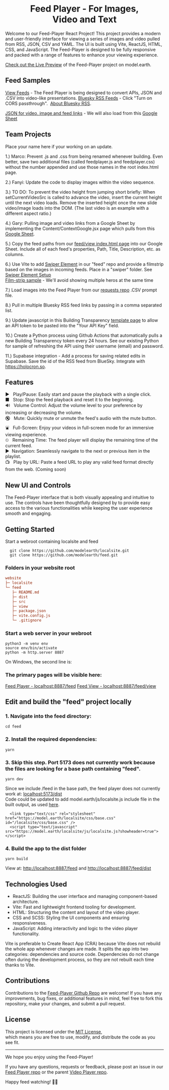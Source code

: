 <h1 align='center'>Feed Player - For Images, Video&nbsp;and&nbsp;Text</h1>

<!-- Image and link icon to https://video-player-sahilatahar.netlify.app

[![video-player](https://github.com/sahilatahar/Video-Player/assets/100127570/8315e5d3-9b16-4b37-a50c-141a96f2e72e)](https://video-player-sahilatahar.netlify.app/)
-->

Welcome to our Feed-Player React Project! This project provides a modern and user-friendly interface for viewing a series of images and video pulled from RSS, JSON, CSV and YAML. The UI is built using Vite, ReactJS, HTML, CSS, and JavaScript. The Feed-Player is designed to be fully responsive and packed with a range of features to enhance your viewing experience.

<!-- https://video-player-sahilatahar.netlify.app -->
[Check out the Live Preview](https://model.earth/feed/dist/) of the Feed-Player project on model.earth.

## Feed Samples

[View Feeds](view) - The Feed Player is being designed to convert APIs, JSON and .CSV into video-like presentations.
[Bluesky RSS Feeds](view/#feed=bsky) - Click "Turn on CORS passthrough". &nbsp;[About Bluesky RSS](https://bsky.app/profile/todex.bsky.social/post/3kj2xcufu5q2q).

[JSON for video, image and feed links](src/Data/data.js) - We will also load from this [Google Sheet](https://docs.google.com/spreadsheets/d/1jQTlXWom-pXvyP9zuTcbdluyvpb43hu2h7anxhF5qlQ/edit?usp=sharing)

## Team Projects

Place your name here if your working on an update.

1.) Marco: Prevent .js and .css from being renamed whenever building. Even better, save two additional files (called feedplayer.js and feedplayer.css) without the number appended and use those names in the root index.html page.

2.) Fanyi: Update the code to display images within the video sequence.

3.) TO DO: To prevent the video height from jumping short briefly: When setCurrentVideoSrc is called to advance the video, insert the current height until the next video loads. Remove the inserted height once the new slide video/image loads into the DOM. (The last video is an example with a different aspect ratio.)

4.) Gary: Pulling image and video links from a Google Sheet by implementing the Content/ContextGoogle.jsx page which pulls from this [Google Sheet](https://docs.google.com/spreadsheets/d/1jQTlXWom-pXvyP9zuTcbdluyvpb43hu2h7anxhF5qlQ/edit?usp=sharing).

5.) Copy the feed paths from our [feed/view index.html page](view) into our Google Sheet. Include all of each feed's properties, Path, Title, Description, etc. as columns.

6.) Use Vite to add [Swiper Element](https://swiperjs.com/element) in our "feed" repo and provide a filmstrip based on the images in incoming feeds. Place in a "swiper" folder. See [Swiper Element Setup](https://www.freecodecamp.org/news/how-to-set-up-swiper-element-in-a-react-application/)  
[Film-strip sample](https://www.sliderrevolution.com/templates/wordpress-media-gallery) - We'll avoid showing multiple heros at the same time  

7.) Load images into the Feed Player from our [requests repo](/requests) .CSV prompt file.

8.) Pull in multiple Bluesky RSS feed links by passing in a comma separated list.

9.) Update javascript in this Building Transparency [template page](/io/template/feed) to allow an API token to be pasted into the "Your API Key" field.

10.) Create a Python process using Github Actions that automatically pulls a new Building Transparency token every 24 hours. See our existing Python for sample of refreshing the API using their username (email) and password.

11.) Supabase integration - Add a process for saving related edits in Supabase. Save the id of the RSS feed from BlueSky. Integrate with https://holocron.so.




## Features

&#9658; &nbsp; Play/Pause: Easily start and pause the playback with a single click.  
&#9632; &nbsp; Stop: Stop the feed playback and reset it to the beginning.  
🔊 &nbsp; Volume Control: Adjust the volume level to your preference by increasing or decreasing the volume.  
🔇 &nbsp; Mute: Quickly mute or unmute the feed's audio with the mute button.  
&#9970; &nbsp; Full-Screen: Enjoy your videos in full-screen mode for an immersive viewing experience.  
&#9202; &nbsp; Remaining Time: The feed player will display the remaining time of the current feed.  
&#9654; &nbsp;Navigation: Seamlessly navigate to the next or previous item in the playlist.  
&#128250; &nbsp; Play by URL: Paste a feed URL to play any valid feed format directly from the web. (Coming soon)

## New UI and Controls

The Feed-Player interface that is both visually appealing and intuitive to use. The controls have been thoughtfully designed by to provide easy access to the various functionalities while keeping the user experience smooth and engaging.

## Getting Started

Start a webroot containing localsite and feed

      git clone https://github.com/modelearth/localsite.git
      git clone https://github.com/modelearth/feed.git


### Folders in your website root

```ini
website
├─ localsite
└─ feed
   ├─ README.md
   ├─ dist
   ├─ src
   ├─ view
   ├─ package.json
   ├─ vite.config.js
   └─ .gitignore
```


### Start a web server in your webroot

   ```
   python3 -m venv env
   source env/bin/activate
   python -m http.server 8887
   ```
On Windows, the second line is:

### The primary pages will be visible here:

[Feed Player - localhost:8887/feed](http://localhost:8887/feed/)
[Feed View - localhost:8887/feed/view](http://localhost:8887/feed/view/)



## Edit and build the "feed" project locally

### 1. Navigate into the feed directory:

   ```
   cd feed
   ```

### 2. Install the required dependencies:

   ```
   yarn
   ```

### 3. Skip this step. Port 5173 does not currently work because the files are looking for a base path containing "feed".<!--Start the development server:-->

   ```
   yarn dev
   ```

Since we include /feed in the base path, the feed player does not currently work at: [localhost:5173/dist](http://localhost:5173/dist/)  
Code could be updated to add model.earth/js/localsite.js include file in the built output, as used [here](https://model.earth/localsite/start/).

      <link type="text/css" rel="stylesheet" href="https://model.earth/localsite/css/base.css" id="/localsite/css/base.css" />
      <script type="text/javascript" src="https://model.earth/localsite/js/localsite.js?showheader=true"></script>

### 4. Build the app to the dist folder

   ```
   yarn build
   ```

View at: [http://localhost:8887/feed](http://localhost:8887/feed/) and [http://localhost:8887/feed/dist](http://localhost:8887/feed/dist)


## Technologies Used

- ReactJS: Building the user interface and managing component-based architecture.
- Vite: Fast and lightweight frontend tooling for development.
- HTML: Structuring the content and layout of the video player.
- CSS and SCSS: Styling the UI components and ensuring responsiveness.
- JavaScript: Adding interactivity and logic to the video player functionality.

Vite is preferable to Create React App (CRA) because Vite does not rebuild the whole app whenever changes are made. It splits the app into two categories: dependencies and source code. Dependencies do not change often during the development process, so they are not rebuilt each time thanks to Vite.

## Contributions

Contributions to the [Feed-Player Github Repo](https://github.com/modelearth/feed/) are welcome! If you have any improvements, bug fixes, or additional features in mind, feel free to fork this repository, make your changes, and submit a pull request.

## License

This project is licensed under the [MIT License](https://github.com/ModelEarth/feed/blob/main/LICENSE),  
which means you are free to use, modify, and distribute the code as you see fit.

---

We hope you enjoy using the Feed-Player!


If you have any questions, requests or feedback, please post an issue in our 
[Feed Player repo](http://github.com/modelearth/feed) or the parent [Video Player repo](https://github.com/sahilatahar/Video-Player).


Happy feed watching! 🎥🍿
